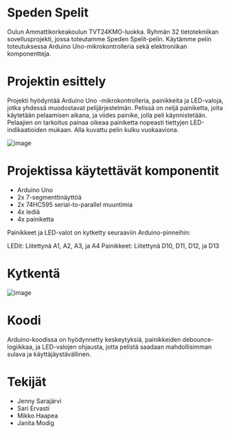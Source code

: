 # Speden Spelit
Oulun Ammattikorkeakoulun TVT24KMO-luokka. Ryhmän 32 tietotekniikan sovellusprojekti, jossa toteutamme Speden Spelit-pelin. Käytämme pelin toteutuksessa Arduino Uno-mikrokontrolleria sekä elektroniikan komponentteja.

# Projektin esittely

Projekti hyödyntää Arduino Uno -mikrokontrolleria, painikkeita ja LED-valoja, jotka yhdessä muodostavat pelijärjestelmän. Pelissä on neljä painiketta, joita käytetään pelaamisen aikana, ja viides painike, jolla peli käynnistetään. Pelaajien on tarkoitus painaa oikeaa painiketta nopeasti tiettyjen LED-indikaatioiden mukaan. Alla kuvattu pelin kulku vuokaaviona.

![image](https://github.com/user-attachments/assets/e7a67299-080e-41c5-8c8d-a0dfac94a6ee)

# Projektissa käytettävät komponentit
- 	Arduino Uno
- 	2x 7-segmenttinäyttöä
- 	2x 74HC595 serial-to-parallel muuntimia
- 	4x lediä
- 	4x painiketta

Painikkeet ja LED-valot on kytketty seuraaviin Arduino-pinneihin:

LEDit: Liitettynä A1, A2, A3, ja A4
Painikkeet: Liitettynä D10, D11, D12, ja D13

# Kytkentä
![image](https://github.com/user-attachments/assets/87d2d699-db9b-42f2-a33c-7433e69b6a8c)

# Koodi

Arduino-koodissa on hyödynnetty keskeytyksiä, painikkeiden debounce-logiikkaa, ja LED-valojen ohjausta, jotta pelistä saadaan mahdollisimman sulava ja käyttäjäystävällinen.


# Tekijät
- Jenny Sarajärvi
- Sari Ervasti
- Mikko Haapea
- Janita Modig
